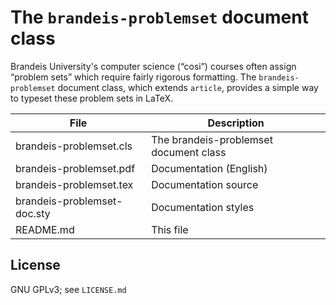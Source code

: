 # The `brandeis-problemset` document class

Brandeis University's computer science (“cosi”) courses often assign “problem
sets” which require fairly rigorous formatting. The `brandeis-problemset` document
class, which extends `article`, provides a simple way to typeset these problem
sets in LaTeX.

File                        | Description
----------------------------|------------------------------
brandeis-problemset.cls     | The brandeis-problemset document class
brandeis-problemset.pdf     | Documentation (English)
brandeis-problemset.tex     | Documentation source
brandeis-problemset-doc.sty | Documentation styles
README.md                   | This file

## License

GNU GPLv3; see `LICENSE.md`
